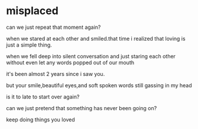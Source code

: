 
# misplaced

can we just repeat that moment again?

when we stared at each other and smiled.that time i realized that loving is just a simple thing.

when we fell deep into silent conversation and just staring each other without even let any words popped out of our mouth

it's been almost 2 years since i saw you.

but your smile,beautiful eyes,and soft spoken words still gassing in my head

is it to late to start over again?

can we just pretend that something has never been going on?

keep doing things you loved